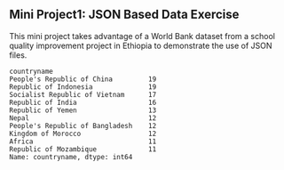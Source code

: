 ## Mini Project1: JSON Based Data Exercise

This mini project takes advantage of a World Bank dataset from a school quality improvement project in Ethiopia to demonstrate the use of JSON files. 

```
countryname
People's Republic of China         19
Republic of Indonesia              19
Socialist Republic of Vietnam      17
Republic of India                  16
Republic of Yemen                  13
Nepal                              12
People's Republic of Bangladesh    12
Kingdom of Morocco                 12
Africa                             11
Republic of Mozambique             11
Name: countryname, dtype: int64
```
